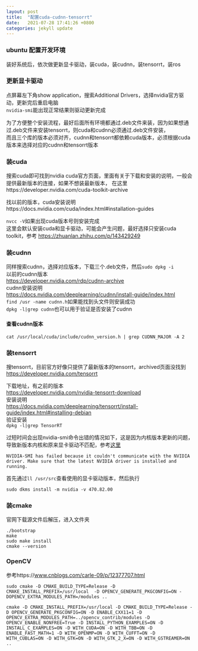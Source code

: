 ```yaml
---
layout: post
title:  "配置cuda-cudnn-tensorrt"
date:   2021-07-28 17:41:26 +0800
categories: jekyll update
---
```


### ubuntu 配置开发环境

装好系统后，依次做更新显卡驱动，装cuda，装cudnn，装tensorrt，装ros

### 更新显卡驱动
点屏幕左下角show application，搜索Additional Drivers，选择nvidia官方驱动，更新完后重启电脑   
`nvidia-smi`能出现正常结果则驱动更新完成

为了方便整个安装流程，最好后面所有环境都通过.deb文件来装，因为如果想通过.deb文件来安装tensorrt，则cuda和cudnn必须通过.deb文件安装，  
而且三个库的版本必须对齐，cudnn和tensorrt都依赖cuda版本，必须根据cuda版本来选择对应的cudnn和tensorrt版本   

### 装cuda
搜索cuda即可找到nvidia cuda官方页面，里面有关于下载和安装的说明，一般会提供最新版本的连接，如果不想装最新版本，
在这里https://developer.nvidia.com/cuda-toolkit-archive

找以前的版本，cuda安装说明https://docs.nvidia.com/cuda/index.html#installation-guides

`nvcc -V`如果出现cuda版本号则安装完成    
这里会默认安装cuda和显卡驱动，可能会产生问题，最好选择只安装cuda toolkit，参考
https://zhuanlan.zhihu.com/p/143429249


### 装cudnn
同样搜索cudnn，选择对应版本，下载三个.deb文件，然后`sudo dpkg -i`   
以前的cudnn版本    
https://developer.nvidia.com/rdp/cudnn-archive   
cudnn安装说明    
https://docs.nvidia.com/deeplearning/cudnn/install-guide/index.html   
`find /usr -name cudnn.h`如果能找到头文件则安装成功    
`dpkg -l|grep cudnn`也可以用于验证是否安装了cudnn
#### 查看cudnn版本
```
cat /usr/local/cuda/include/cudnn_version.h | grep CUDNN_MAJOR -A 2
```

### 装tensorrt
搜tensorrt，目前官方好像只提供了最新版本的tensorrt，archived页面没找到   
https://developer.nvidia.com/tensorrt   

下载地址，有之前的版本  
https://developer.nvidia.com/nvidia-tensorrt-download  
安装说明   
https://docs.nvidia.com/deeplearning/tensorrt/install-guide/index.html#installing-debian   
验证安装   
`dpkg -l|grep TensorRT`  

过短时间会出现nvidia-smi命令出错的情况如下，这是因为内核版本更新的问题，导致新版本内核和原来显卡驱动不匹配，参考[这里](https://blog.csdn.net/xiaojinger_123/article/details/121161446)
```
NVIDIA-SMI has failed because it couldn't communicate with the NVIDIA driver. Make sure that the latest NVIDIA driver is installed and running.
```
首先通过`ll /usr/src`查看使用的显卡驱动版本，然后执行
```
sudo dkms install -m nvidia -v 470.82.00
```


### 装cmake
官网下载源文件后解压，进入文件夹
```
./bootstrap  
make   
sudo make install  
cmake --version
```

### OpenCV
参考https://www.cnblogs.com/carle-09/p/12377707.html


```
sudo cmake -D CMAKE_BUILD_TYPE=Release -D CMAKE_INSTALL_PREFIX=/usr/local  -D OPENCV_GENERATE_PKGCONFIG=ON -DOPENCV_EXTRA_MODULES_PATH=/modules ..
```

```
cmake -D CMAKE_INSTALL_PREFIX=/usr/local -D CMAKE_BUILD_TYPE=Release -D OPENCV_GENERATE_PKGCONFIG=ON -D ENABLE_CXX11=1 -D OPENCV_EXTRA_MODULES_PATH=../opencv_contrib/modules -D OPENCV_ENABLE_NONFREE=True -D INSTALL_PYTHON_EXAMPLES=ON -D INSTALL_C_EXAMPLES=ON -D WITH_CUDA=ON -D WITH_TBB=ON -D ENABLE_FAST_MATH=1 -D WITH_OPENMP=ON -D WITH_CUFFT=ON -D WITH_CUBLAS=ON -D WITH_GTK=ON -D WITH_GTK_2_X=ON -D WITH_GSTREAMER=ON ..
```
